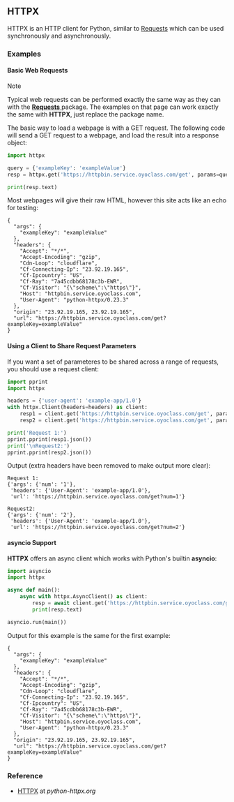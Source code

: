 ## HTTPX

HTTPX is an HTTP client for Python, similar to [Requests](../requests) which can be used synchronously and asynchronously.

### Examples

#### Basic Web Requests

<div class="notebox notebox-info">
    <p class="notebox-title">
        Note
    </p>
    <p>
        Typical web requests can be performed exactly the same way as they can with the 
        <a href="/extralibs/requests">
            <b>Requests</b>
        </a>
        package. The examples on that page can work exactly the same with <b>HTTPX</b>, just replace the package name.
    </p>
</div>

The basic way to load a webpage is with a GET request. The following code will send a GET request to a webpage, and load the result into a response object:

```python
import httpx

query = {'exampleKey': 'exampleValue'}
resp = httpx.get('https://httpbin.service.oyoclass.com/get', params=query)

print(resp.text)
```

Most webpages will give their raw HTML, however this site acts like an echo for testing:

```text
{
  "args": {
    "exampleKey": "exampleValue"
  },
  "headers": {
    "Accept": "*/*",
    "Accept-Encoding": "gzip",
    "Cdn-Loop": "cloudflare",
    "Cf-Connecting-Ip": "23.92.19.165",
    "Cf-Ipcountry": "US",
    "Cf-Ray": "7a45cdbb68178c3b-EWR",
    "Cf-Visitor": "{\"scheme\":\"https\"}",
    "Host": "httpbin.service.oyoclass.com",
    "User-Agent": "python-httpx/0.23.3"
  },
  "origin": "23.92.19.165, 23.92.19.165",
  "url": "https://httpbin.service.oyoclass.com/get?exampleKey=exampleValue"
}
```

#### Using a Client to Share Request Parameters

If you want a set of parameteres to be shared across a range of requests, you should use a request client:

```python
import pprint
import httpx

headers = {'user-agent': 'example-app/1.0'}
with httpx.Client(headers=headers) as client:
    resp1 = client.get('https://httpbin.service.oyoclass.com/get', params={"num": 1})
    resp2 = client.get('https://httpbin.service.oyoclass.com/get', params={"num": 2})

print('Request 1:')
pprint.pprint(resp1.json())
print('\nRequest2:')
pprint.pprint(resp2.json())
```

Output (extra headers have been removed to make output more clear):

```text
Request 1:
{'args': {'num': '1'},
 'headers': {'User-Agent': 'example-app/1.0'},
 'url': 'https://httpbin.service.oyoclass.com/get?num=1'}

Request2:
{'args': {'num': '2'},
 'headers': {'User-Agent': 'example-app/1.0'},
 'url': 'https://httpbin.service.oyoclass.com/get?num=2'}
```

#### asyncio Support

**HTTPX** offers an async client which works with Python's builtin **asyncio**:

```python
import asyncio
import httpx

async def main():
    async with httpx.AsyncClient() as client:
        resp = await client.get('https://httpbin.service.oyoclass.com/get')
        print(resp.text)

asyncio.run(main())
```

Output for this example is the same for the first example:

```text
{
  "args": {
    "exampleKey": "exampleValue"
  },
  "headers": {
    "Accept": "*/*",
    "Accept-Encoding": "gzip",
    "Cdn-Loop": "cloudflare",
    "Cf-Connecting-Ip": "23.92.19.165",
    "Cf-Ipcountry": "US",
    "Cf-Ray": "7a45cdbb68178c3b-EWR",
    "Cf-Visitor": "{\"scheme\":\"https\"}",
    "Host": "httpbin.service.oyoclass.com",
    "User-Agent": "python-httpx/0.23.3"
  },
  "origin": "23.92.19.165, 23.92.19.165",
  "url": "https://httpbin.service.oyoclass.com/get?exampleKey=exampleValue"
}
```

### Reference

-   [HTTPX](https://www.python-httpx.org/) at _python-httpx.org_
